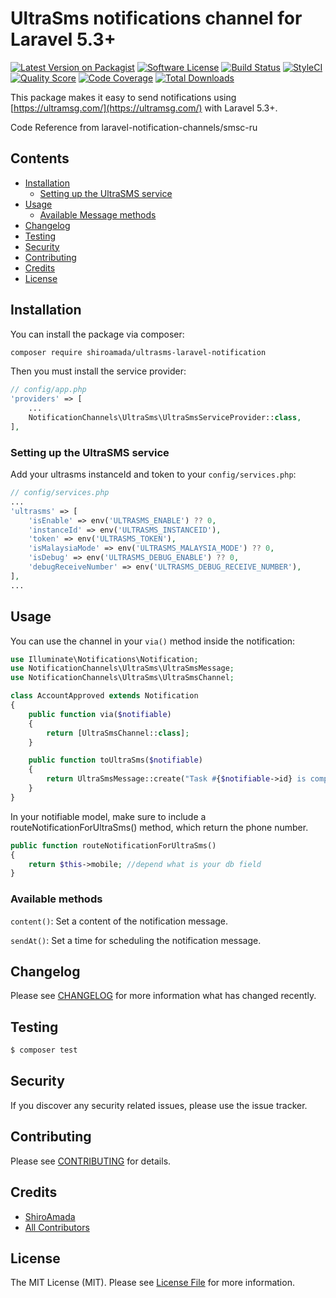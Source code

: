 # UltraSms notifications channel for Laravel 5.3+


[![Latest Version on Packagist](https://img.shields.io/packagist/v/shiroamada/ultrasms-laravel-notification.svg?style=flat-square)](https://packagist.org/packages/shiroamada/ultrasms-laravel-notification)
[![Software License](https://img.shields.io/badge/license-MIT-brightgreen.svg?style=flat-square)](LICENSE.md)
[![Build Status](https://img.shields.io/travis/shiroamada/ultrasms-laravel-notification/master.svg?style=flat-square)](https://travis-ci.org/shiroamada/gosms)
[![StyleCI](https://styleci.io/repos/108503043/shield)](https://styleci.io/repos/108503043)
[![Quality Score](https://img.shields.io/scrutinizer/g/laravel-notification-channels/smsc-ru.svg?style=flat-square)](https://scrutinizer-ci.com/g/laravel-notification-channels/ultrasms-laravel-notification)
[![Code Coverage](https://img.shields.io/scrutinizer/coverage/g/laravel-notification-channels/smsc-ru/master.svg?style=flat-square)](https://scrutinizer-ci.com/g/shiroamada/ultrasms-laravel-notification/?branch=main)
[![Total Downloads](https://img.shields.io/packagist/dt/shiroamada/ultrasms-laravel-notification.svg?style=flat-square)](https://packagist.org/packages/shiroamada/ultrasms-laravel-notification)

This package makes it easy to send notifications using [https://ultramsg.com/](https://ultramsg.com/) with Laravel 5.3+.

Code Reference from laravel-notification-channels/smsc-ru

## Contents

- [Installation](#installation)
    - [Setting up the UltraSMS service](#setting-up-the-ultrasms-service)
- [Usage](#usage)
    - [Available Message methods](#available-message-methods)
- [Changelog](#changelog)
- [Testing](#testing)
- [Security](#security)
- [Contributing](#contributing)
- [Credits](#credits)
- [License](#license)


## Installation

You can install the package via composer:

```bash
composer require shiroamada/ultrasms-laravel-notification
```

Then you must install the service provider:
```php
// config/app.php
'providers' => [
    ...
    NotificationChannels\UltraSms\UltraSmsServiceProvider::class,
],
```

### Setting up the UltraSMS service

Add your ultrasms instanceId and token to your `config/services.php`:

```php
// config/services.php
...
'ultrasms' => [
    'isEnable' => env('ULTRASMS_ENABLE') ?? 0,
    'instanceId' => env('ULTRASMS_INSTANCEID'),
    'token' => env('ULTRASMS_TOKEN'),
    'isMalaysiaMode' => env('ULTRASMS_MALAYSIA_MODE') ?? 0,
    'isDebug' => env('ULTRASMS_DEBUG_ENABLE') ?? 0,
    'debugReceiveNumber' => env('ULTRASMS_DEBUG_RECEIVE_NUMBER'),
],
...
```

## Usage

You can use the channel in your `via()` method inside the notification:

```php
use Illuminate\Notifications\Notification;
use NotificationChannels\UltraSms\UltraSmsMessage;
use NotificationChannels\UltraSms\UltraSmsChannel;

class AccountApproved extends Notification
{
    public function via($notifiable)
    {
        return [UltraSmsChannel::class];
    }

    public function toUltraSms($notifiable)
    {
        return UltraSmsMessage::create("Task #{$notifiable->id} is complete!");
    }
}
```

In your notifiable model, make sure to include a routeNotificationForUltraSms() method, which return the phone number.

```php
public function routeNotificationForUltraSms()
{
    return $this->mobile; //depend what is your db field
}
```

### Available methods

`content()`: Set a content of the notification message.

`sendAt()`: Set a time for scheduling the notification message.

## Changelog

Please see [CHANGELOG](CHANGELOG.md) for more information what has changed recently.

## Testing

``` bash
$ composer test
```

## Security

If you discover any security related issues, please use the issue tracker.

## Contributing

Please see [CONTRIBUTING](CONTRIBUTING.md) for details.

## Credits

- [ShiroAmada](https://github.com/shiroamada)
- [All Contributors](../../contributors)

## License

The MIT License (MIT). Please see [License File](LICENSE.md) for more information.
